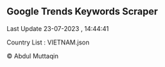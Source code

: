

## Google Trends Keywords Scraper 
 
Last Update 23-07-2023 , 14:44:41

Country List :
VIETNAM.json



© Abdul Muttaqin 

